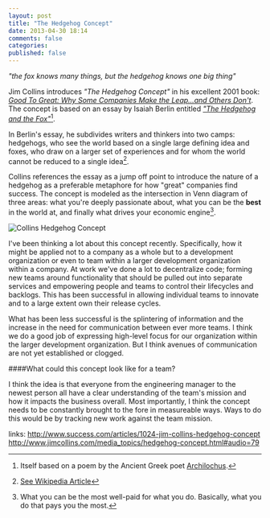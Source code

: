 ```yaml
---
layout: post
title: "The Hedgehog Concept"
date: 2013-04-30 18:14
comments: false
categories: 
published: false
---
```


_"the fox knows many things, but the hedgehog knows one big thing"_

<!-- more -->

Jim Collins introduces _"The Hedgehog Concept"_ in his excellent 2001 book: [_Good To Great: Why Some Companies Make the Leap...and Others Don't_](http://www.jimcollins.com/article_topics/articles/good-to-great.html). The concept is based on an essay by Isaiah Berlin entitled [_"The Hedgehog and the Fox"_](http://en.wikipedia.org/wiki/The_Hedgehog_and_the_Fox)[^1].

[^1]: Itself based on a poem by the Ancient Greek poet [Archilochus](http://en.wikipedia.org/wiki/Archilochus).

In Berlin's essay, he subdivides writers and thinkers into two camps: hedgehogs, who see the world based on a single large defining idea and foxes, who draw on a larger set of experiences and for whom the world cannot be reduced to a single idea[^2].

[^2]: [See Wikipedia Article](http://en.wikipedia.org/wiki/The_Hedgehog_and_the_Fox)

Collins references the essay as a jump off point to introduce the nature of a hedgehog as a preferable metaphore for how "great" companies find success. The concept is modeled as the intersection in Venn diagram of three areas: what you're deeply passionate about, what you can be the **best** in the world at, and finally what drives your economic engine[^3].

[^3]: What you can be the most well-paid for what you do. Basically, what you do that pays you the most.

![Collins Hedgehog Concept](http://www.fomotraining.com/wp-content/uploads/2012/03/Picture-8.png) 

I've been thinking a lot about this concept recently. Specifically, how it might be applied not to a company as a whole but to a development organization or even to team within a larger development organization within a company. At work we've done a lot to decentralize code; forming new teams around functionality that should be pulled out into separate services and empowering people and teams to control their lifecycles and backlogs. This has been successful in allowing individual teams to innovate and to a large extent own their release cycles.

What has been less successful is the splintering of information and the increase in the need for communication between ever more teams. I think we do a good job of expressing high-level focus for our organization within the larger development organization. But I think avenues of communication are not yet established or clogged.

####What could this concept look like for a team?

I think the idea is that everyone from the engineering manager to the newest person all have a clear understanding of the team's mission and how it impacts the business overall. Most importantly, I think the concept needs to be constantly brought to the fore in measureable ways. Ways to do this would be by tracking new work against the team mission.

links:
http://www.success.com/articles/1024-jim-collins-hedgehog-concept
http://www.jimcollins.com/media_topics/hedgehog-concept.html#audio=79


